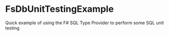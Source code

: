 FsDbUnitTestingExample
======================

Quick example of using the F# SQL Type Provider to perform some SQL unit testing

